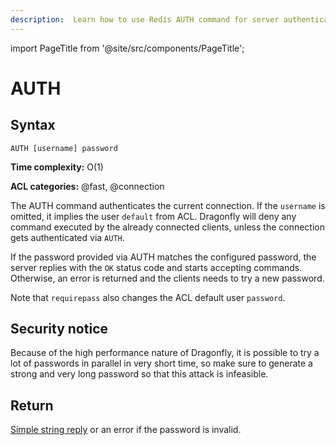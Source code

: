 ```yaml
---
description:  Learn how to use Redis AUTH command for server authentication.
---
```


import PageTitle from '@site/src/components/PageTitle';

# AUTH

<PageTitle title="Redis AUTH Command (Documentation) | Dragonfly" />

## Syntax

    AUTH [username] password

**Time complexity:** O(1)

**ACL categories:** @fast, @connection

The AUTH command authenticates the current connection. If the `username` is omitted, it implies the user `default` from ACL. Dragonfly will deny any command executed by the already
connected clients, unless the connection gets authenticated via `AUTH`.

If the password provided via AUTH matches the configured password, the server replies with the `OK` status code and starts accepting commands. Otherwise, an error is returned and the clients needs to try a new password.

Note that `requirepass` also changes the ACL default user `password`.

## Security notice

Because of the high performance nature of Dragonfly, it is possible to try
a lot of passwords in parallel in very short time, so make sure to generate a
strong and very long password so that this attack is infeasible.

## Return

[Simple string reply](https://redis.io/docs/reference/protocol-spec/#simple-strings) or an error if the password is invalid.
